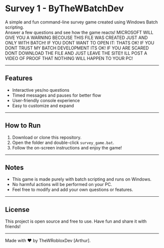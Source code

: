 # Survey 1 - ByTheWBatchDev

A simple and fun command-line survey game created using Windows Batch scripting.  
Answer a few questions and see how the game reacts!
MICROSOFT WILL GIVE YOU A WARNING BECOUSE THIS FILE WAS CREATED JUST AND ONLY WITH BATCH! IF YOU DONT WANT TO OPEN IT: THATS OK!
IF YOU DONT TRUST MY BATCH DEVELOPMENT ITS OK! IF YOU ARE SCARED DONT DOWNLOAD THE FILE AND JUST LEAVE THE SITE!! ILL POST A VIDEO OF PROOF THAT NOTHING WILL HAPPEN TO YOUR PC!

---

## Features

- Interactive yes/no questions  
- Timed messages and pauses for better flow  
- User-friendly console experience  
- Easy to customize and expand  

---

## How to Run

1. Download or clone this repository.  
2. Open the folder and double-click `survey_game.bat`.  
3. Follow the on-screen instructions and enjoy the game!

---

## Notes

- This game is made purely with batch scripting and runs on Windows.  
- No harmful actions will be performed on your PC.  
- Feel free to modify and add your own questions or features.

---

## License

This project is open source and free to use. Have fun and share it with friends!

---

Made with ❤️ by TheWRobloxDev [Arthur].
